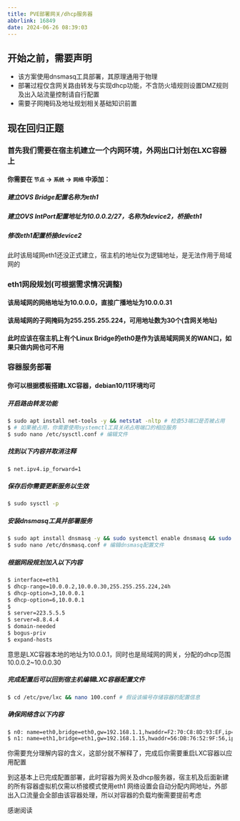 ```yaml
---
title: PVE部署网关/dhcp服务器
abbrlink: 16849
date: 2024-06-26 08:39:03
---
```

## 开始之前，需要声明
- 该方案使用dnsmasq工具部署，其原理通用于物理
- 部署过程仅含网关路由转发与实现dhcp功能，不含防火墙规则设置DMZ规则及出入站流量控制请自行配置
- 需要子网掩码及地址规划相关基础知识前置

## 现在回归正题

### 首先我们需要在宿主机建立一个内网环境，外网出口计划在LXC容器上
#### 你需要在 `节点` -> `系统` -> `网络` 中添加：

##### 建立OVS Bridge配置名称为eth1
##### 建立OVS IntPort配置地址为10.0.0.2/27，名称为device2，桥接eth1
##### 修改eth1配置桥接device2
此时该局域网eth1还没正式建立，宿主机的地址仅为逻辑地址，是无法作用于局域网的

### eth1网段规划(可根据需求情况调整)
#### 该局域网的网络地址为10.0.0.0，直接广播地址为10.0.0.31
#### 该局域网的子网掩码为255.255.255.224，可用地址数为30个(含网关地址)
#### 此时应该在宿主机上有个Linux Bridge的eth0是作为该局域网网关的WAN口，如果只做内网也可不用

### 容器服务部署
#### 你可以根据模板搭建LXC容器，debian10/11环境均可

##### 开启路由转发功能

``` bash
$ sudo apt install net-tools -y && netstat -nltp # 检查53端口是否被占用
$ # 如果被占用，你需要使用systemctl工具关闭占用端口的相应服务
$ sudo nano /etc/sysctl.conf # 编辑文件
```

##### 找到以下内容并取消注释

``` bash
$ net.ipv4.ip_forward=1
```

##### 保存后你需要更新服务以生效

``` bash
$ sudo sysctl -p
```

##### 安装dnsmasq工具并部署服务

``` bash
$ sudo apt install dnsmasq -y && sudo systemctl enable dnsmasq && sudo systemctl start dnsmasq
$ sudo nano /etc/dnsmasq.conf # 编辑dnsmasq配置文件
```

##### 根据网段规划加入以下内容

``` bash
$ interface=eth1
$ dhcp-range=10.0.0.2,10.0.0.30,255.255.255.224,24h
$ dhcp-option=3,10.0.0.1
$ dhcp-option=6,10.0.0.1
$
$ server=223.5.5.5
$ server=8.8.4.4
$ domain-needed
$ bogus-priv
$ expand-hosts
```

意思是LXC容器本地的地址为10.0.0.1，同时也是局域网的网关，分配的dhcp范围10.0.0.2~10.0.0.30

##### 完成配置后可以回到宿主机编辑LXC容器配置文件

``` bash
$ cd /etc/pve/lxc && nano 100.conf # 假设该编号存储容器的配置信息
```

##### 确保网络含以下内容

``` bash
$ n0: name=eth0,bridge=eth0,gw=192.168.1.1,hwaddr=F2:70:C8:8D:93:EF,ip=192.168.1.15/24,type=veth
$ n1: name=eth1,bridge=eth1,gw=192.168.1.15,hwaddr=56:DB:76:52:9F:56,ip=10.0.0.1/27,type=veth
```

你需要充分理解内容的含义，这部分就不解释了，完成后你需要重启LXC容器以应用配置

到这基本上已完成配置部署，此时容器为网关及dhcp服务器，宿主机及后面新建的所有容器虚拟机仅需以桥接模式使用eth1
网络设置会自动分配内网地址，外部出入口流量会全部由该容器处理，所以对容器的负载均衡需要提前考虑

感谢阅读